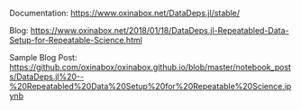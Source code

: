 Documentation: https://www.oxinabox.net/DataDeps.jl/stable/  
  
Blog: https://www.oxinabox.net/2018/01/18/DataDeps.jl-Repeatabled-Data-Setup-for-Repeatable-Science.html

Sample Blog Post: https://github.com/oxinabox/oxinabox.github.io/blob/master/notebook_posts/DataDeps.jl%20--%20Repeatabled%20Data%20Setup%20for%20Repeatable%20Science.ipynb
